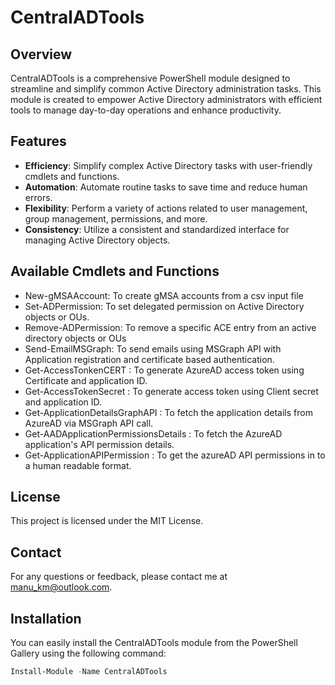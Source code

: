 # CentralADTools

## Overview

CentralADTools is a comprehensive PowerShell module designed to streamline and simplify common Active Directory administration tasks. This module is created to empower Active Directory administrators with efficient tools to manage day-to-day operations and enhance productivity.

## Features

- **Efficiency**: Simplify complex Active Directory tasks with user-friendly cmdlets and functions.
- **Automation**: Automate routine tasks to save time and reduce human errors.
- **Flexibility**: Perform a variety of actions related to user management, group management, permissions, and more.
- **Consistency**: Utilize a consistent and standardized interface for managing Active Directory objects.

## Available Cmdlets and Functions

- New-gMSAAccount: To create gMSA accounts from a csv input file
- Set-ADPermission: To set delegated permission on Active Directory objects or OUs.
- Remove-ADPermission: To remove a specific ACE entry from an active directory objects or OUs
- Send-EmailMSGraph: To send emails using MSGraph API with Application registration and certificate based authentication.
- Get-AccessTonkenCERT : To generate AzureAD access token using Certificate and application ID.
- Get-AccessTokenSecret : To generate access token using Client secret and application ID.
- Get-ApplicationDetailsGraphAPI : To fetch the application details from AzureAD via MSGraph API call.
- Get-AADApplicationPermissionsDetails : To fetch the AzureAD application's API permission details.
- Get-ApplicationAPIPermission : To get the azureAD API permissions in to a human readable format.


## License
This project is licensed under the MIT License.

## Contact
For any questions or feedback, please contact me at manu_km@outlook.com.

## Installation

You can easily install the CentralADTools module from the PowerShell Gallery using the following command:

```powershell
Install-Module -Name CentralADTools
